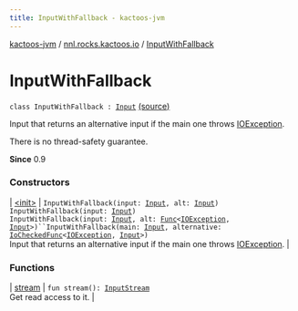 ```yaml
---
title: InputWithFallback - kactoos-jvm
---
```


[kactoos-jvm](../../index.html) / [nnl.rocks.kactoos.io](../index.html) / [InputWithFallback](./index.html)

# InputWithFallback

`class InputWithFallback : `[`Input`](../../nnl.rocks.kactoos/-input/index.html) [(source)](https://github.com/neonailol/kactoos/blob/master/kactoos-jvm/src/main/kotlin/nnl/rocks/kactoos/io/InputWithFallback.kt#L22)

Input that returns an alternative input if the main one throws
[IOException](http://docs.oracle.com/javase/8/docs/api/java/io/IOException.html).

There is no thread-safety guarantee.

**Since**
0.9

### Constructors

| [&lt;init&gt;](-init-.html) | `InputWithFallback(input: `[`Input`](../../nnl.rocks.kactoos/-input/index.html)`, alt: `[`Input`](../../nnl.rocks.kactoos/-input/index.html)`)`<br>`InputWithFallback(input: `[`Input`](../../nnl.rocks.kactoos/-input/index.html)`)`<br>`InputWithFallback(input: `[`Input`](../../nnl.rocks.kactoos/-input/index.html)`, alt: `[`Func`](../../nnl.rocks.kactoos/-func/index.html)`<`[`IOException`](http://docs.oracle.com/javase/8/docs/api/java/io/IOException.html)`, `[`Input`](../../nnl.rocks.kactoos/-input/index.html)`>)``InputWithFallback(main: `[`Input`](../../nnl.rocks.kactoos/-input/index.html)`, alternative: `[`IoCheckedFunc`](../../nnl.rocks.kactoos.func/-io-checked-func/index.html)`<`[`IOException`](http://docs.oracle.com/javase/8/docs/api/java/io/IOException.html)`, `[`Input`](../../nnl.rocks.kactoos/-input/index.html)`>)`<br>Input that returns an alternative input if the main one throws [IOException](http://docs.oracle.com/javase/8/docs/api/java/io/IOException.html). |

### Functions

| [stream](stream.html) | `fun stream(): `[`InputStream`](http://docs.oracle.com/javase/8/docs/api/java/io/InputStream.html)<br>Get read access to it. |

